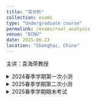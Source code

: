 ```yaml
---
title: "实分析"
collection: exams
type: "Undergraduate course"
permalink: /exams/real_analysis
venue: "ECNU"
date: 2025-06-23
location: "Shanghai, China"
---
```

主讲：袁海荣教授

<details markdown="1">
  <summary> 2024春季学期第一次小测</summary>

一、（10分）请叙述并证明Borel-Cantelli定理.

二、（10分）设 \\(X=\mathbb{R}\\) ，定义 \\(2^X\\) 上的集函数 $$\mu(A)=\begin{cases}1,&0\in A, \\ 0,&0\notin A.\end{cases}$$
证明 \\(\mu\\) 是一个测度.

三、（10分）设 \\(\mathcal{R}\\)是基本空间\\(X\\)上的\\(\sigma\\)-环，\\(\mu\\)是\\(\mathcal{R}\\)上非负的满足有限可加性和次可列可加性的集函数，且\\(\mu(\varnothing)=0\\). 证明\\\(\mu\\)是一个测度.

四、（10分）设集\\(E\\)上的实函数列\\(f_n\\)有极限\\(f\\)，证明：对任意实数\\(c\\)，成立
\\[E(f\le c)=\bigcap_{k=1}^\infty\liminf_{n\to\infty}E(f_n\le c+\frac{1}{k}). \\]

五、（15分）设\\(X=\mathbb{R}\\)，定义\\(2^X\\)上的集函数\\(\mu_* \\)使得\\(\mu_* (\varnothing)=0\\)，而当\\(A\neq\varnothing\\)时，\\(\mu_*(A)=1\\).
1. 证明：\\(\mu_*\\)是次可列可加的；
2. 写出：\\(\mu_*\\)可测集的Caratheodory条件；
3. 证明：\\(\mu_*\\)可测集构成的\\(\sigma\\)-代数是\\( \\{\varnothing,X\\} \\).

六、（15分）证明：任意可列集的有限子集的全体仍然是可列集.

七、（30分）设\\(X\\)是基本空间
1. \\(\mathcal{P}\subset 2^X,\mathcal{P}\neq\varnothing\\)，如果由\\(A,B\in\mathcal{P}\\)可知\\(A\cap B\in\mathcal{P}\\)，则称\\(\mathcal{P}\\)是一个\\(\pi\\)-系.
2. \\(\mathcal{L}\subset 2^X,\mathcal{L}\neq\varnothing\\)称为一个\\(\lambda\\)-系，若其具有如下性质：
   - \\(X\in\mathcal{L}\\);
   - 若\\(A,B\in \mathcal{L}\\)且\\(A\subset B\\)，则\\(B-A\in \mathcal{L}\\)；
   - 若\\(A_k\in\mathcal{L},k=1,2,\dots\\)，且\\(A_{k}\subset A_{K+1}\\)，则\\(\bigcup_{k=1}^\infty A_k\in\mathcal{L}\\).
3. 请按如下步骤证明如下\\(\underline{\pi-\lambda\text{定理}}\\)：设\\(\mathcal{P}\\)是\\(\pi\\)-系，\\(\mathcal{L}\\)是\\(\lambda\\)-系，且\\(\mathcal{P}\subset\mathcal{L}\\)，则\\(S(\mathcal{P})\subset \mathcal{L}\\). 这里\\(S(\mathcal{P})\\)是\\(\mathcal{P}\\)生成的\\(\sigma\\)-代数.
4. 定义\\(\mathcal{S}=\bigcap_{\mathcal{L}'\supset \mathcal{P}}\mathcal{L}'\\)，其中\\(\mathcal{L}'\\)是\\(\lambda\\)-系. 证明\\(\mathcal{S}\\)是包含\\(\mathcal{P}\\)的最小的\\(\lambda\\)-系.
5. 下面证明\\(\mathcal{S}\\)是\\(\pi\\)-系. 为此，作\\(\mathcal{A}=\\{C\subset X:A\cap C\in\mathcal{S}\\}\\). 证明：当\\(A\in\mathcal{P}\\)时，成立\\(\mathcal{P}\subset\mathcal{A}\\).
6. 请进一步证明：当\\(A\in \mathcal{S}\\)时，\\(\mathcal{A}\\)是\\(\lambda\\)-系.
7. 由此证明：\\(\mathcal{S}\subset\mathcal{A}\\)，并证明\\(\mathcal{S}\\)是\\(\pi\\)-系.
8. 证明：\\(\mathcal{S}\\)是\\(\sigma\\)-代数.
9. 证明：\\(S(\mathcal{P})\subset \mathcal{L}\\).
</details>

<details markdown="1">
  <summary> 2025春季学期第二次小测</summary>

一、（15分）证明：对任何给定的非负可测函数，都存在一列非负的单调递增的简单函数列处处收敛于它.

二、（15分）叙述并证明积分的全连续性.

三、（15分）叙述并证明Lebesgue控制收敛定理.

四、（15分）叙述并证明积分的可列可加性.

五、（15分）设\\((X,\mathcal{R},\mu)\\)是一个\\(\sigma\\)-有限测度空间，\\(E\in\mathcal{R}\\)，\\(f_n\\)是\\(E\\)上一列可测函数，且
\\[\lim_{m,n\to\infty}\int_E|f_m-f_n|^2\mathrm{d}\mu=0.\\]
证明：存在\\(E\\)上的可测函数\\(f\\)，使得
\\[\lim_{m,n\to\infty}\int_E|f_m-f|^2\mathrm{d}\mu=0.\\]

六、（15分）设\\(f\\)是区间\\([0,1]\\)上的连续函数，证明：
\\[\lim_{n\to\infty}\int_0^1\cdots\int_0^1f(\frac{x_1+\cdots+x_n}{n})\mathrm{d}x_1\cdots \mathrm{d}x_n=f(\frac{1}{2}).\\]

七、（10分）设\\(E\\)是测度空间\\((X,\mathcal{R},\mu)\\)上测度有限的集. 证明：函数\\(f\\)在\\(E\\)上可积的充分必要条件是\\(\sum_{n=1}^\infty n\mu(E_n)<\infty\\)，其中\\(E_n=E(n\le\|f\|<n+1).\\)
</details>

<details markdown="1">
  <summary> 2025春季学期期末考试</summary>

一、叙述并证明Helly选取原理.

二、叙述并证明Hahn分解定理.

三、证明\\([a,b]\\)上的有界变差函数全体与实数集等势.

四、设\\(f\\)是\\((-\infty,+\infty)\\)上满足\\(f(0)=0\\)的Lebesgue可积函数，证明\\(\displaystyle\sum_{n=-\infty}^{+\infty}f(n^2x)\\)必在\\((-\infty,+\infty)\\)上几乎处处（按Lebesgue测度）等于一个Lebesgue可积函数.

五、设\\((X,\mathcal{S},\mu),(Y,\mathcal{T},\nu)\\)是两个全有限测度空间，如果\\(E\\)是\\((X\times Y,\mathcal{S}\times\mathcal{T})\\)的可测子集，（证明：\\(E_x\\)和\\(E^y\\)是可测集？）证明：\\(\nu(E_x),\mu(E^y)\\)分别是\\((X,\mathcal{S},\mu),(Y,\mathcal{T},\nu)\\)上的可测函数，且
\\[\int_X\nu(E_x)\mathrm{d}\mu=\int_Y\mu(E^y)\mathrm{d}\nu.\\]

六、证明Лузин（鲁津）定理.
</details>
